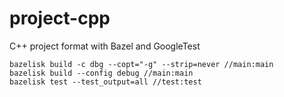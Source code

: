 # project-cpp

C++ project format with Bazel and GoogleTest

```
bazelisk build -c dbg --copt="-g" --strip=never //main:main
bazelisk build --config debug //main:main
bazelisk test --test_output=all //test:test
```
